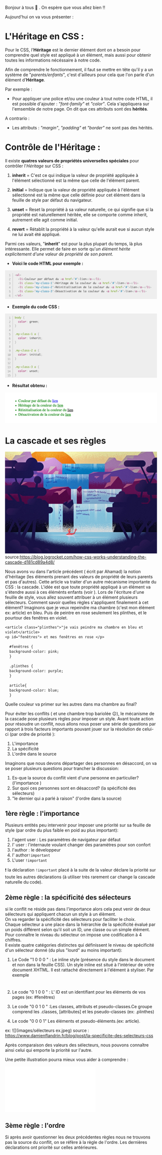 Bonjour à tous  :wave: .
On espère que vous allez bien :bangbang:

Aujourd'hui on va vous présenter :

<!-- CSS - Héritage (découverte et fonctionnement)-->
# **L'Héritage en CSS :**

<!-- Début des explications de l'Héritage CSS -->
Pour le CSS, l'**Héritage** est le dernier élément dont on a besoin pour comprendre quel style est appliqué à un élément, mais aussi pour obtenir toutes les informations nécéssaire à notre code.

Afin de comprendre le fonctionnement, il faut se mettre en tête qu'il y a un système de "*parents/enfants*", c'est d'ailleurs pour cela que l'on parle d'un élément d'**Héritage**.

Par exemple :

- Pour appliquer une police et/ou une couleur à tout notre code HTML, il est possible d'ajouter : *"font-family"* et *"color"*. Cela s'appliquera sur l'emsemble de notre page. On dit que ces attributs sont des **hérités**. 

A contrario :

- Les attributs : *"margin"*, *"padding"* et *"border"* ne sont pas des hérités.
<!-- Fin des explications -->

<!-- Début du fonctionnement -->
# **Contrôle de l'Héritage :**

Il existe **quatres valeurs de propriétés universelles spéciales** pour contrôler l'*Héritage* sur CSS :

1. **inherit** = C'est ce qui indique la valeur de propriété appliquée à l'élément sélectionné est la même que celle de l'élément parent.

2. **initial** = Indique que la valeur de propriété appliquée à l'élément sélectionné est la même que celle définie pour cet élément dans la feuille de style par défaut du navigateur.

3. **unset** = Reset la propriété à sa valeur naturelle, ce qui signifie que si la propriété est naturellement héritée, elle se comporte comme inherit, autrement elle agit comme initial.

4. **revert** = Rétablit la propriété à la valeur qu'elle aurait eue si aucun style ne lui avait été appliqué.

Parmi ces valeurs, "**inherit**" est pour la plus plupart du temps, là plus intéressante. Elle permet de faire en sorte qu'*un élément hérite explicitement d'une valeur de propriété de son parent*.

* **Voici le code HTML pour exemple :**

![ImageHTML](images/html.png)

* **Exemple du code CSS :**

![ImageCSS](images/css.png)

* **Résultat obtenu :**

![ImageResultat](images/resultat.png)
<!-- Fin du fonctionnement -->

# La cascade et ses règles  
  
![](images/cascade_illustration_CSS.jpeg)
source:https://blog.logrocket.com/how-css-works-understanding-the-cascade-d181cd89a4d8/
 
Nous avons vu dans l'article précédent ( écrit par Ahamad) la notion d'héritage (les éléments prenant des valeurs de propriété de leurs parents et pas d'autres). Cette article va traiter d'un autre mécanisme importante du CSS : la cascade.
L'idée est que toute propriété appliqué à un élément va s'étendre aussi à ces éléménts enfants (voir ).
Lors de l'écriture d'une feuille de style, vous allez souvent attribuer à un élément plusieurs sélecteurs.
Comment savoir quelles règles s'appliquent finalement à cet élément? 
 Imaginons que je veux repeindre ma chambre (c'est mon élément ex: article) en bleu. Puis de peintre en rose seulement les plinthes, et le pourtour des fenêtres en violet. 

 ```  
 <article class="plinthes">"je vais peindre ma chambre en bleu et violet</article>  
 <p id="fenêtres"> et mes fenêtres en rose </p>  
   
   #fenêtres {
   background-color: pink;
   }  
   
   .plinthes {
   background-color: purple;
   }  
   
   article{
   background-color: blue;
   }
   ```
  
Quelle couleur va primer sur les autres dans ma chambre au final? 
  
Pour éviter les conflits ( et une chambre trop bariolée :wink:), le mécanisme de la cascade pose plusieurs règles pour imposer un style.
Avant toute action pour résoudre un conflit, nous allons nous poser une série de questions par rapport à trois facteurs importants pouvant jouer sur la résolution de celui-ci (par ordre de priorité ):
 
1. L'importance  
2. La spécificité
3. L'ordre dans le source  

Imaginons que nous devons départager des personnes en désaccord, on va se poser plusieurs questions pour trancher la discussion: 
 
1. Es-que la source du conflit vient d'une personne en particulier? (l'importance )  
2. Sur quoi ces personnes sont en désaccord? (la spécificité des sélecteurs)
3. "le dernier qui a parlé à raison" (l'ordre dans la source) 

## 1ère règle : l'importance
  
Plusieurs entités peu intervenir pour imposer une priorité sur sa feuille de style (par ordre du plus faible en poid au plus important):  

1. l'agent user : Les paramètres de navigateur par défaut
2.  l' user : l'internaute voulant changer des paramètres pour son confort
3.  l'author : le développeur 
4. l' author``!important``
5. L'user ``!important``  
  
:heavy_exclamation_mark:  la déclaration ``!important`` placé à la suite de la valeur déclare la priorité sur toute les autres déclarations (à utiliser très rarement car change la cascade naturelle du code).  
  
## 2ème règle : la spécificité des sélecteurs  
  
si le conflit ne réside pas dans l'importance alors cela peut venir de deux sélecteurs qui appliquent chacun un style à un élèment.  
On va regarder la spécificité des sélecteurs pour faciliter le choix.  
Chaque sélecteur a une place dans la hiérarchie de la spécificité évalué par un poids différent selon qu'il soit un ID, une classe ou un simple élément. 
Pour connaître le niveau du sélecteur on impose une codification à 4 chiffres.  
Il existe quatre catégories distinctes qui définissent le niveau de spécificité d'un sélecteur donné (du plus "lourd" au moins important): 

1. Le Code "1 0 0 0 " : Le inline style (présence du style dans le document et non dans la feuille CSS).
Un style inline est situé à l'intérieur de votre document XHTML. Il est rattaché directement à l'élément à styliser. Par exemple <h1 style="color: #fff;"> 

2. Le code "0 1 0 0 " : L' ID est un identifiant pour les éléments de vos pages (ex: #fenêtres)

3. Le code "0 0 1 0 " :Les classes, attributs et pseudo-classes.Ce groupe comprend les .classes, [attributes] et les pseudo-classes (ex: .plinthes)

4. Le code "0 0 0 1" Les éléments et pseudo-éléments.(ex: article).

ex: ![](images/sélecteurs ex.jpeg)
source : https://www.damienflandrin.fr/blog/post/la-specificite-des-selecteurs-css
 
Après comparaison des valeurs des sélecteurs, nous pouvons connaître ainsi celui qui emporte la priorité sur l'autre.

Une petite illustration pourra mieux vous aider à comprendre :  

  ![](images/specifishity1.pdf)
   
## 3ème règle : l'ordre  
  
Si après avoir questionner les deux précédentes règles nous ne trouvons pas la source du conflit, on se réfère à la règle de l'ordre.
Les dernières déclarations ont priorité sur celles antérieures.
